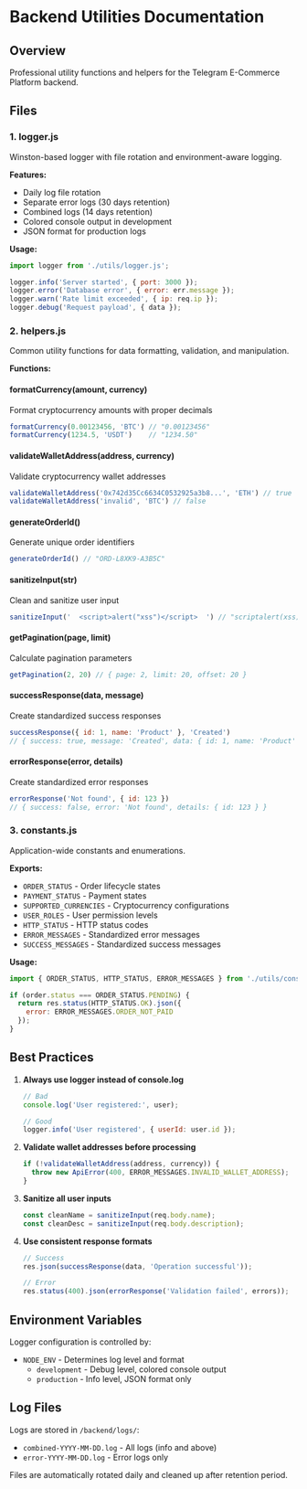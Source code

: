 # Backend Utilities Documentation

## Overview
Professional utility functions and helpers for the Telegram E-Commerce Platform backend.

## Files

### 1. logger.js
Winston-based logger with file rotation and environment-aware logging.

**Features:**
- Daily log file rotation
- Separate error logs (30 days retention)
- Combined logs (14 days retention)
- Colored console output in development
- JSON format for production logs

**Usage:**
```javascript
import logger from './utils/logger.js';

logger.info('Server started', { port: 3000 });
logger.error('Database error', { error: err.message });
logger.warn('Rate limit exceeded', { ip: req.ip });
logger.debug('Request payload', { data });
```

### 2. helpers.js
Common utility functions for data formatting, validation, and manipulation.

**Functions:**

#### formatCurrency(amount, currency)
Format cryptocurrency amounts with proper decimals
```javascript
formatCurrency(0.00123456, 'BTC') // "0.00123456"
formatCurrency(1234.5, 'USDT')    // "1234.50"
```

#### validateWalletAddress(address, currency)
Validate cryptocurrency wallet addresses
```javascript
validateWalletAddress('0x742d35Cc6634C0532925a3b8...', 'ETH') // true
validateWalletAddress('invalid', 'BTC') // false
```

#### generateOrderId()
Generate unique order identifiers
```javascript
generateOrderId() // "ORD-L8XK9-A3B5C"
```

#### sanitizeInput(str)
Clean and sanitize user input
```javascript
sanitizeInput('  <script>alert("xss")</script>  ') // "scriptalert(xss)/script"
```

#### getPagination(page, limit)
Calculate pagination parameters
```javascript
getPagination(2, 20) // { page: 2, limit: 20, offset: 20 }
```

#### successResponse(data, message)
Create standardized success responses
```javascript
successResponse({ id: 1, name: 'Product' }, 'Created')
// { success: true, message: 'Created', data: { id: 1, name: 'Product' } }
```

#### errorResponse(error, details)
Create standardized error responses
```javascript
errorResponse('Not found', { id: 123 })
// { success: false, error: 'Not found', details: { id: 123 } }
```

### 3. constants.js
Application-wide constants and enumerations.

**Exports:**
- `ORDER_STATUS` - Order lifecycle states
- `PAYMENT_STATUS` - Payment states
- `SUPPORTED_CURRENCIES` - Cryptocurrency configurations
- `USER_ROLES` - User permission levels
- `HTTP_STATUS` - HTTP status codes
- `ERROR_MESSAGES` - Standardized error messages
- `SUCCESS_MESSAGES` - Standardized success messages

**Usage:**
```javascript
import { ORDER_STATUS, HTTP_STATUS, ERROR_MESSAGES } from './utils/constants.js';

if (order.status === ORDER_STATUS.PENDING) {
  return res.status(HTTP_STATUS.OK).json({
    error: ERROR_MESSAGES.ORDER_NOT_PAID
  });
}
```

## Best Practices

1. **Always use logger instead of console.log**
   ```javascript
   // Bad
   console.log('User registered:', user);

   // Good
   logger.info('User registered', { userId: user.id });
   ```

2. **Validate wallet addresses before processing**
   ```javascript
   if (!validateWalletAddress(address, currency)) {
     throw new ApiError(400, ERROR_MESSAGES.INVALID_WALLET_ADDRESS);
   }
   ```

3. **Sanitize all user inputs**
   ```javascript
   const cleanName = sanitizeInput(req.body.name);
   const cleanDesc = sanitizeInput(req.body.description);
   ```

4. **Use consistent response formats**
   ```javascript
   // Success
   res.json(successResponse(data, 'Operation successful'));

   // Error
   res.status(400).json(errorResponse('Validation failed', errors));
   ```

## Environment Variables

Logger configuration is controlled by:
- `NODE_ENV` - Determines log level and format
  - `development` - Debug level, colored console output
  - `production` - Info level, JSON format only

## Log Files

Logs are stored in `/backend/logs/`:
- `combined-YYYY-MM-DD.log` - All logs (info and above)
- `error-YYYY-MM-DD.log` - Error logs only

Files are automatically rotated daily and cleaned up after retention period.
